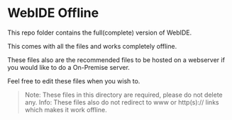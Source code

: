 # WebIDE Offline

This repo folder contains the full(complete) version of WebIDE.

This comes with all the files and works completely offline.

These files also are the recommended files to be hosted on a webserver if you would like to do a On-Premise server.

Feel free to edit these files when you wish to.

> Note: These files in this directory are required, please do not delete any.
> Info: These files also do not redirect to www or http(s):// links which makes it work offline.
